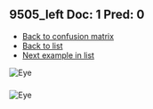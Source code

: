 ## 9505_left Doc: 1 Pred: 0
- [Back to confusion matrix](https://github.com/juliandewit/kaggle_retinopathy/blob/master/matrix.md)
- [Back to list](https://github.com/juliandewit/kaggle_retinopathy/blob/master/lists/10/list.md)
- [Next example in list](https://github.com/juliandewit/kaggle_retinopathy/blob/master/lists/10/95/9509_left.md)

![Eye](https://retinopaty.blob.core.windows.net/size1024/9505_left_1.jpeg)

### 

![Eye]()
